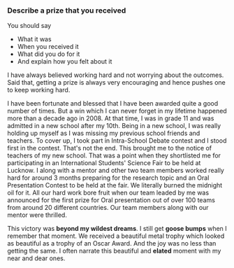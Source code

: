 ### Describe a prize that you received

You should say
- What it was
- When you received it
- What did you do for it
- And explain how you felt about it

I have always believed working hard and not worrying about the outcomes. Said that, getting a prize is always very encouraging and hence pushes one to keep working hard.

I have been fortunate and blessed that I have been awarded quite a good number of times. But a win which I can never forget in my lifetime happened more than a decade ago in 2008. At that time, I was in grade 11 and was admitted in a new school after my 10th. Being in a new school, I was really holding up myself as I was missing my previous school friends and teachers. To cover up, I took part in Intra-School Debate contest and I stood first in the contest. That's not the end. This brought me to the notice of teachers of my new school. That was a point when they shortlisted me for participating in an International Students' Science Fair to be held at Lucknow. I along with a mentor and other two team members worked really hard for around 3 months preparing for the research topic and an Oral Presentation Contest to be held at the fair. We literally burned the midnight oil for it. All our hard work bore fruit when our team leaded by me was announced for the first prize for Oral presentation out of over 100 teams from around 20 different countries. Our team members along with our mentor were thrilled.

This victory was **beyond my wildest dreams**. I still get **goose bumps** when I remember that moment. We received a beautiful metal trophy which looked as beautiful as a trophy of an Oscar Award. And the joy was no less than getting the same. I often narrate this beautiful and **elated** moment with my near and dear ones.
